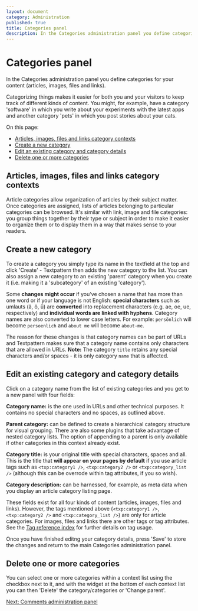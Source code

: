 ```yaml
---
layout: document
category: Administration
published: true
title: Categories panel
description: In the Categories administration panel you define categories for your content (articles, images, files and links).
---
```


# Categories panel

In the Categories administration panel you define categories for your content (articles, images, files and links).

Categorizing things makes it easier for both you and your visitors to keep track of different kinds of content. You might, for example, have a category 'software' in which you write about your experiments with the latest apps and another category 'pets' in which you post stories about your cats.

On this page:

* [Articles, images, files and links category contexts](#articles-images-files-and-links-category-contexts)
* [Create a new category](#create-a-new-category)
* [Edit an existing category and category details](#edit-an-existing-category-and-category-details)
* [Delete one or more categories](#delete-one-or-more-categories)

## Articles, images, files and links category contexts

Article categories allow organization of articles by their subject matter. Once categories are assigned, lists of articles belonging to particular categories can be browsed. It's similar with link, image and file categories: you group things together by their type or subject in order to make it easier to organize them or to display them in a way that makes sense to your readers.

## Create a new category

To create a category you simply type its name in the textfield at the top and click 'Create' - Textpattern then adds the new category to the list. You can also assign a new category to an existing 'parent' category when you create it (i.e. making it a 'subcategory' of an existing 'category').

Some **changes might occur** if you've chosen a name that has more than one word or if your language is not English: **special characters** such as umlauts (ä, ö, ü) are **converted** into replacement characters (e.g. ae, oe, ue, respectively) and **individual words are linked with hyphens**. Category names are also converted to lower case letters. For example: `persönlich` will become `persoenlich` and `about me` will become `about-me`.

The reason for these changes is that category names can be part of URLs and Textpattern makes sure that a category name contains only characters that are allowed in URLs. **Note:** The category `title` retains any special characters and/or spaces - it is only category `name` that is affected.

## Edit an existing category and category details

Click on a category name from the list of existing categories and you get to a new panel with four fields:

**Category name:** is the one used in URLs and other technical purposes. It contains no special characters and no spaces, as outlined above.

**Parent category:** can be defined to create a hierarchical category structure for visual grouping. There are also some plugins that take advantage of nested category lists. The option of appending to a parent is only available if other categories in this context already exist.

**Category title:** is your original title with special characters, spaces and all. This is the title that **will appear on your pages by default** if you use article tags such as `<txp:category1 />`, `<txp:category2 />` or `<txp:category_list />` (although this can be overrode within tag attributes, if you so wish).

**Category description:** can be harnessed, for example, as meta data when you display an article category listing page.

These fields exist for all four kinds of content (articles, images, files and links). However, the tags mentioned above (`<txp:category1 />`, `<txp:category2 />` and `<txp:category_list />`) are only for article categories. For images, files and links there are other tags or tag attributes. See the [Tag reference index](https://docs.textpattern.io/tags) for further details on tag usage.

Once you have finished editng your category details, press 'Save' to store the changes and return to the main Categories administration panel.

## Delete one or more categories

You can select one or more categories within a context list using the checkbox next to it, and with the widget at the bottom of each context list you can then 'Delete' the category/categories or 'Change parent'.

[Next: Comments administration panel](https://docs.textpattern.io/administration/comments-panel)
